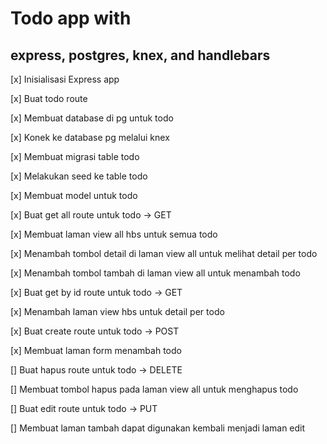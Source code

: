 # Todo app with 
## express, postgres, knex, and handlebars

[x] Inisialisasi Express app

[x] Buat todo route

[x] Membuat database di pg untuk todo

[x] Konek ke database pg melalui knex

[x] Membuat migrasi table todo

[x] Melakukan seed ke table todo

[x] Membuat model untuk todo

[x] Buat get all route untuk todo -> GET

[x] Membuat laman view all hbs untuk semua todo

[x] Menambah tombol detail di laman view all untuk melihat detail per todo

[x] Menambah tombol tambah di laman view all untuk menambah todo

[x] Buat get by id route untuk todo -> GET

[x] Menambah laman view hbs untuk detail per todo

[x] Buat create route untuk todo -> POST

[x] Membuat laman form menambah todo

[] Buat hapus route untuk todo -> DELETE

[] Membuat tombol hapus pada laman view all untuk menghapus todo

[] Buat edit route untuk todo -> PUT

[] Membuat laman tambah dapat digunakan kembali menjadi laman edit


